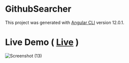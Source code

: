 # GithubSearcher

This project was generated with [Angular CLI](https://github.com/angular/angular-cli) version 12.0.1.

# Live Demo ( [Live](https://github-searcher-a7a4f.web.app/) )

![Screenshot (13)](https://user-images.githubusercontent.com/61685652/122789243-ba929380-d2d4-11eb-81fd-b9f1765cfaf4.png)
